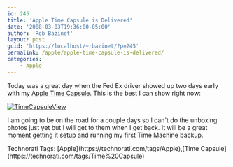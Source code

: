 ```yaml
---
id: 245
title: 'Apple Time Capsule is Delivered'
date: '2008-03-03T19:36:00-05:00'
author: 'Rob Bazinet'
layout: post
guid: 'https://localhost/~rbazinet/?p=245'
permalink: /apple/apple-time-capsule-is-delivered/
categories:
    - Apple
---
```


Today was a great day when the Fed Ex driver showed up two days early with my [Apple Time Capsule](https://www.apple.com/timecapsule/). This is the best I can show right now:

[![TimeCapsuleView](https://rbazinet.files.wordpress.com/2008/03/timecapsuleview-thumb.jpg)](https://rbazinet.files.wordpress.com/2008/03/timecapsuleview.jpg)

I am going to be on the road for a couple days so I can't do the unboxing photos just yet but I will get to them when I get back. It will be a great moment getting it setup and running my first Time Machine backup.

<div class="wlWriterSmartContent" style="display:inline;margin:0;padding:0;">Technorati Tags: [Apple](https://technorati.com/tags/Apple),[Time Capsule](https://technorati.com/tags/Time%20Capsule)</div>